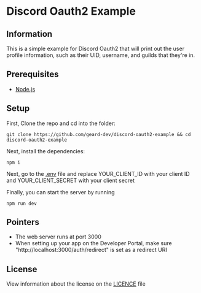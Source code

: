# Discord Oauth2 Example

## Information

This is a simple example for Discord Oauth2 that will print out the user profile information, such as their UID, username, and guilds that they're in.

## Prerequisites

* [Node.js](https://nodejs.org)

## Setup

First, Clone the repo and cd into the folder:

`git clone https://github.com/geard-dev/discord-oauth2-example && cd discord-oauth2-example`

Next, install the dependencies:

`npm i`

Next, go to the [.env](.env) file and replace YOUR_CLIENT_ID with your client ID and YOUR_CLIENT_SECRET with your client secret

Finally, you can start the server by running

`npm run dev`

## Pointers

* The web server runs at port 3000
* When setting up your app on the Developer Portal, make sure "http://localhost:3000/auth/redirect" is set as a redirect URI

## License

View information about the license on the [LICENCE](LICENSE) file
